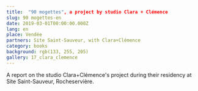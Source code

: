 ```yaml
---
title:  "90 mogettes", a project by studio Clara + Clémence 
slug: 90 mogettes-en
date: 2019-03-01T00:00:00.000Z
lang: en
place: Vendée 
partners: Site Saint-Sauveur, with Clara+Clémence 
category: books
background: rgb(133, 255, 205)
gallery: 17_clara_clemence
---
```

A report on the studio Clara+Clémence's project during their residency at Site Saint-Sauveur, Rocheservière.